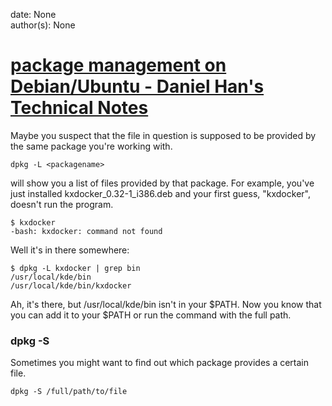 
date: None  
author(s): None  

# [package management on Debian/Ubuntu - Daniel Han's Technical Notes](https://sites.google.com/site/xiangyangsite/home/technical-tips/linux-unix/administrations/package-management-on-linux/package-management)

Maybe you suspect that the file in question is supposed to be provided by the same package you're working with.
    
    
    dpkg -L <packagename>

will show you a list of files provided by that package. For example, you've just installed kxdocker_0.32-1_i386.deb and your first guess, "kxdocker", doesn't run the program.
    
    
    $ kxdocker
    -bash: kxdocker: command not found

Well it's in there somewhere:
    
    
    $ dpkg -L kxdocker | grep bin
    /usr/local/kde/bin
    /usr/local/kde/bin/kxdocker

Ah, it's there, but /usr/local/kde/bin isn't in your $PATH. Now you know that you can add it to your $PATH or run the command with the full path.

### dpkg -S

Sometimes you might want to find out which package provides a certain file.
    
    
    dpkg -S /full/path/to/file

